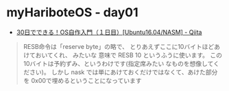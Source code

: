 # myHariboteOS - day01

- [30日でできる！OS自作入門（１日目）[Ubuntu16.04/NASM] - Qiita](https://qiita.com/pollenjp/items/a13cd764cc739a0ca9df)


> RESB命令は「reserve byte」の略で、
> とりあえずここに10バイトほどあけておいてくれ、
> みたいな 意味で RESB 10 というふうに使います。
> この10バイトは予約ずみ、というわけです(指定席みたい なものを想像してください)。
> しかし nask では単にあけておくだけではなくて、あけた部分を 0x00で埋めるということになっています

